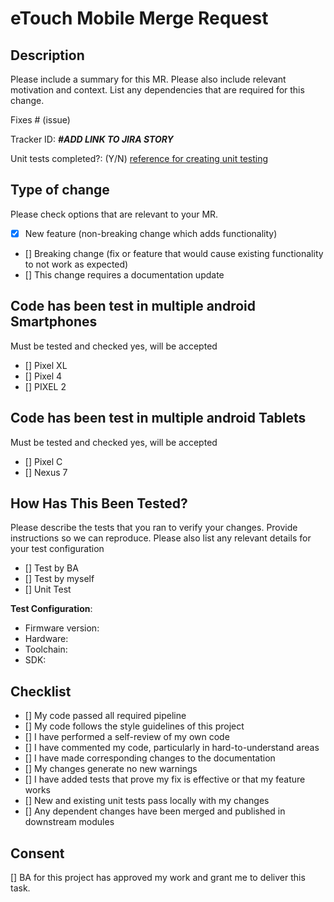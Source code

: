 # eTouch Mobile Merge Request

## Description

Please include a summary for this MR. Please also include relevant motivation and context. List any dependencies that are required for this change.

Fixes # (issue)

Tracker ID: **_#ADD LINK TO JIRA STORY_**

Unit tests completed?: (Y/N)
[reference for creating unit testing](https://ionicframework.com/docs/angular/testing)

## Type of change

Please check options that are relevant to your MR.

- [x] New feature (non-breaking change which adds functionality)
- [] Breaking change (fix or feature that would cause existing functionality to not work as expected)
- [] This change requires a documentation update

## Code has been test in multiple android Smartphones

Must be tested and checked yes, will be accepted

- [] Pixel XL
- [] Pixel 4
- [] PIXEL 2

## Code has been test in multiple android Tablets

Must be tested and checked yes, will be accepted

- [] Pixel C
- [] Nexus 7

## How Has This Been Tested?

Please describe the tests that you ran to verify your changes. Provide instructions so we can reproduce. Please also list any relevant details for your test configuration

- [] Test by BA
- [] Test by myself
- [] Unit Test

**Test Configuration**:

- Firmware version:
- Hardware:
- Toolchain:
- SDK:

## Checklist

- [] My code passed all required pipeline
- [] My code follows the style guidelines of this project
- [] I have performed a self-review of my own code
- [] I have commented my code, particularly in hard-to-understand areas
- [] I have made corresponding changes to the documentation
- [] My changes generate no new warnings
- [] I have added tests that prove my fix is effective or that my feature works
- [] New and existing unit tests pass locally with my changes
- [] Any dependent changes have been merged and published in downstream modules

## Consent

[] BA for this project has approved my work and grant me to deliver this task.
